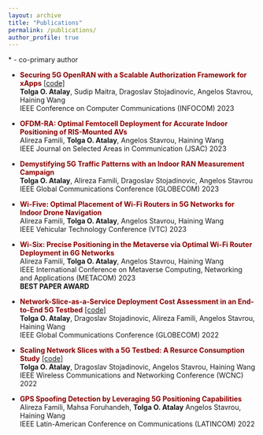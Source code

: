 ```yaml
---
layout: archive
title: "Publications"
permalink: /publications/
author_profile: true
---
```

 \* - co-primary author


- <span style="color: #8B0000;">**Securing 5G OpenRAN with a Scalable Authorization Framework for xApps** </span> [\[code\]](https://github.com/tolgaoa/xrfoauth) <br>
	**Tolga O. Atalay**, Sudip Maitra, Dragoslav Stojadinovic, Angelos Stavrou, Haining Wang <br>
	IEEE Conference on Computer Communications (INFOCOM) 2023

- <span style="color: #8B0000;">**OFDM-RA: Optimal Femtocell Deployment for Accurate Indoor Positioning of RIS-Mounted AVs** </span><br>
	Alireza Famili, **Tolga O. Atalay**, Angelos Stavrou, Haining Wang <br>
	IEEE Journal on Selected Areas in Communication (JSAC) 2023

- <span style="color: #8B0000;">**Demystifying 5G Traffic Patterns with an Indoor RAN Measurement Campaign** </span><br>
	**Tolga O. Atalay**, Alireza Famili, Dragoslav Stojadinovic, Angelos Stavrou <br>
	IEEE Global Communications Conference (GLOBECOM) 2023

- <span style="color: #8B0000;">**Wi-Five: Optimal Placement of Wi-Fi Routers in 5G Networks for Indoor Drone Navigation**</span><br>
	Alireza Famili, **Tolga O. Atalay**, Angelos Stavrou, Haining Wang <br>
	IEEE Vehicular Technology Conference (VTC) 2023

- <span style="color: #8B0000;">**Wi-Six: Precise Positioning in the Metaverse via Optimal Wi-Fi Router Deployment in 6G Networks**</span><br>
	Alireza Famili, **Tolga O. Atalay**, Angelos Stavrou, Haining Wang <br>
	IEEE International Conference on Metaverse Computing, Networking and Applications (METACOM) 2023 <br>
	**BEST PAPER AWARD**

- <span style="color: #8B0000;">**Network-Slice-as-a-Service Deployment Cost Assessment in an End-to-End 5G Testbed** [\[code\]](https://github.com/tolgaoa/devdep5g) </span><br>
	**Tolga O. Atalay**, Dragoslav Stojadinovic, Alireza Famili, Angelos Stavrou, Haining Wang <br>
	IEEE Global Communications Conference (GLOBECOM) 2022

- <span style="color: #8B0000;">**Scaling Network Slices with a 5G Testbed: A Resurce Consumption Study** [\[code\]](https://github.com/tolgaoa/devdep5g) </span><br>
	**Tolga O. Atalay**, Dragoslav Stojadinovic, Angelos Stavrou, Haining Wang <br>
	IEEE Wireless Communications and Networking Conference (WCNC) 2022

- <span style="color: #8B0000;">**GPS Spoofing Detection by Leveraging 5G Positioning Capabilities**</span><br>
	Alireza Famili, Mahsa Foruhandeh, **Tolga O. Atalay** Angelos Stavrou, Haining Wang <br>
	IEEE Latin-American Conference on Communications (LATINCOM) 2022




